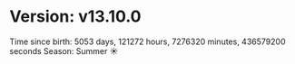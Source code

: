 # Version: v13.10.0
Time since birth: 5053 days, 121272 hours, 7276320 minutes, 436579200 seconds
Season: Summer ☀️
